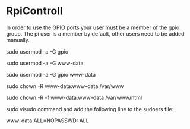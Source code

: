 # RpiControll

In order to use the GPIO ports your user must be a member of the gpio group. The pi user is a member by default, other users need to be added manually.

sudo usermod -a -G gpio <username>

sudo usermod -a -G www-data <username>

sudo usermod -a -G gpio www-data

sudo chown -R www-data:www-data /var/www

sudo chown -R -f www-data:www-data /var/www/html

sudo visudo command and add the following line to the sudoers file:

www-data ALL=NOPASSWD: ALL